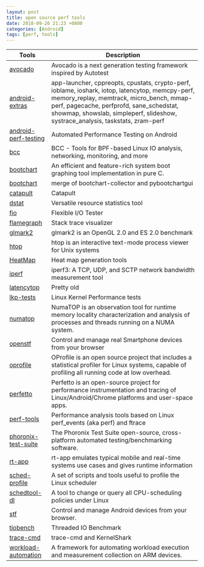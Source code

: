 ```yaml
---
layout: post
title: open source perf tools
date: 2018-09-26 21:23 +0800
categories: [Android]
tags: [perf, tools]
---
```

Tools                          | Description
------------------------------ | -----------
[avocado][avocado]             | Avocado is a next generation testing framework inspired by Autotest
[android-extras][extras]       | app-launcher, cppreopts, cpustats, crypto-perf, ioblame, ioshark, iotop, latencytop, memcpy-perf, memory_replay, memtrack, micro_bench, mmap-perf, pagecache, perfprofd, sane_schedstat, showmap, showslab, simpleperf, slideshow, systrace_analysis, taskstats, zram-perf
[android-perf-testing][apt]    | Automated Performance Testing on Android
[bcc][bcc]                     | BCC - Tools for BPF-based Linux IO analysis, networking, monitoring, and more
[bootchart][bc]                | An efficient and feature-rich system boot graphing tool implementation in pure C.
[bootchart][bootchart]         | merge of bootchart-collector and pybootchartgui
[catapult][catapult]           | Catapult
[dstat][dstat]                 | Versatile resource statistics tool
[fio][fio]                     | Flexible I/O Tester
[flamegraph][flamegraph]       | Stack trace visualizer
[glmark2][glmark2]             | glmark2 is an OpenGL 2.0 and ES 2.0 benchmark
[htop][htop]                   | htop is an interactive text-mode process viewer for Unix systems
[HeatMap][HeatMap]             | Heat map generation tools
[iperf][iperf]                 | iperf3: A TCP, UDP, and SCTP network bandwidth measurement tool
[latencytop][latencytop]       | Pretty old
[lkp-tests][lkp]               | Linux Kernel Performance tests
[numatop][numatop]             | NumaTOP is an observation tool for runtime memory locality characterization and analysis of processes and threads running on a NUMA system.
[openstf][openstf]             | Control and manage real Smartphone devices from your browser
[oprofile][oprofile]           | OProfile is an open source project that includes a statistical profiler for Linux systems, capable of profiling all running code at low overhead.
[perfetto][perfetto]           | Perfetto is an open-source project for performance instrumentation and tracing of Linux/Android/Chrome platforms and user-space apps.
[perf-tools]                   | Performance analysis tools based on Linux perf_events (aka perf) and ftrace
[phoronix-test-suite][pts]     | The Phoronix Test Suite open-source, cross-platform automated testing/benchmarking software.
[rt-app][rt-app]               | rt-app emulates typical mobile and real-time systems use cases and gives runtime information
[sched-profile][sched-profile] | A set of scripts and tools useful to profile the Linux scheduler
[schedtool-dl][schedtool-dl]   | A tool to change or query all CPU-scheduling policies under Linux
[stf][stf]                     | Control and manage Android devices from your browser.
[tiobench][tiobench]           | Threaded IO Benchmark
[trace-cmd][trace-cmd]         | trace-cmd and KernelShark
[workload-automation][wa]      | A framework for automating workload execution and measurement collection on ARM devices.

[avocado]: http://avocado-framework.github.io
[extras]: https://android.googlesource.com/platform/system/extras
[apt]: https://github.com/googlecodelabs/android-perf-testing
[bcc]: https://github.com/iovisor/bcc
[bc]: https://github.com/ahkok/bootchart
[bootchart]: https://github.com/xrmx/bootchart
[catapult]: https://github.com/catapult-project/catapult
[dstat]: https://github.com/dagwieers/dstat
[fio]: https://github.com/axboe/fio
[FlameGraph]: https://github.com/brendangregg/FlameGraph
[glmark2]: https://github.com/glmark2/glmark2
[htop]: https://github.com/hishamhm/htop
[HeatMap]: https://github.com/brendangregg/HeatMap
[iperf]: https://github.com/esnet/iperf
[latencytop]: http://git.infradead.org/latencytop.git
[lkp]: https://github.com/intel/lkp-tests
[numatop]: https://github.com/intel/numatop
[openstf]: https://openstf.io
[oprofile]: http://oprofile.sourceforge.net/download/
[perfetto]: https://github.com/catapult-project/perfetto
[perf-tools]: https://github.com/brendangregg/perf-tools
[pts]: https://github.com/phoronix-test-suite/phoronix-test-suite
[rt-app]: https://github.com/scheduler-tools/rt-app
[sched-profile]: https://github.com/derkling/sched-profile
[schedtool-dl]: https://github.com/scheduler-tools/schedtool-dl
[stf]: https://github.com/openstf/stf
[tiobench]: https://github.com/mkuoppal/tiobench
[trace-cmd]: https://git.kernel.org/pub/scm/linux/kernel/git/rostedt/trace-cmd.git
[wa]: https://github.com/ARM-software/workload-automation
